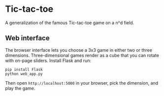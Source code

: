 # Tic-tac-toe
A generalization of the famous Tic-tac-toe game on a n^d field.

## Web interface

The browser interface lets you choose a 3x3 game in either two or three dimensions.
Three-dimensional games render as a cube that you can rotate with on-page sliders.
Install Flask and run:

```
pip install Flask
python web_app.py
```

Then open `http://localhost:5000` in your browser, pick the dimension, and play the game.
